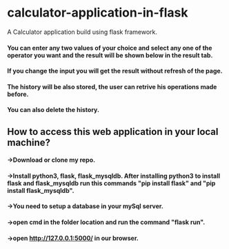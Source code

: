 # calculator-application-in-flask
A Calculator application build using flask framework.

#### You can enter any two values of your choice and select any one of the operator you want and the result will be shown below in the result tab.
#### If you change the input you will get the result without refresh of the page.
#### The history will be also stored, the user can retrive his operations made before.
#### You can also delete the history.

## How to access this web application in your local machine?

#### ->Download or clone my repo.
#### ->Install python3, flask, flask_mysqldb. After installing python3 to install flask and flask_mysqldb run this commands "pip install flask" and "pip install flask_mysqldb".
#### ->You need to setup a database in your mySql server.
#### ->open cmd in the folder location and run the command "flask run".
#### ->open http://127.0.0.1:5000/ in our browser.
